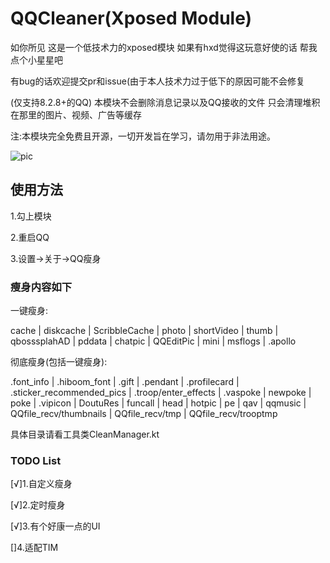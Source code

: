 # QQCleaner(Xposed Module)
如你所见 这是一个低技术力的xposed模块 如果有hxd觉得这玩意好使的话 帮我点个小星星吧

有bug的话欢迎提交pr和issue(由于本人技术力过于低下的原因可能不会修复

(仅支持8.2.8+的QQ)
本模块不会删除消息记录以及QQ接收的文件 只会清理堆积在那里的图片、视频、广告等缓存

注:本模块完全免费且开源，一切开发旨在学习，请勿用于非法用途。

![pic](https://i.loli.net/2020/12/03/7Jnxv4ORbpNhQiV.jpg)
## 使用方法
1.勾上模块

2.重启QQ

3.设置->关于->QQ瘦身

### 瘦身内容如下
一键瘦身:

cache | diskcache | ScribbleCache | photo | shortVideo | thumb | qbosssplahAD | pddata | chatpic | QQEditPic | mini | msflogs | .apollo

彻底瘦身(包括一键瘦身):

.font_info | .hiboom_font | .gift | .pendant | .profilecard | .sticker_recommended_pics | .troop/enter_effects | .vaspoke | newpoke | poke | .vipicon | DoutuRes | funcall | head | hotpic | pe | qav | qqmusic | QQfile_recv/thumbnails | QQfile_recv/tmp | QQfile_recv/trooptmp

具体目录请看工具类CleanManager.kt

### TODO List
[√]1.自定义瘦身

[√]2.定时瘦身

[√]3.有个好康一点的UI

[]4.适配TIM
